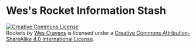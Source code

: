# Wes's Rocket Information Stash

<a rel="license" href="http://creativecommons.org/licenses/by-sa/4.0/"><img alt="Creative Commons License" style="border-width:0" src="https://i.creativecommons.org/l/by-sa/4.0/88x31.png" /></a><br /><span xmlns:dct="http://purl.org/dc/terms/" property="dct:title">Rockets</span> by <a xmlns:cc="http://creativecommons.org/ns#" href="https://github.com/wcravens/Rockets" property="cc:attributionName" rel="cc:attributionURL">Wes Cravens</a> is licensed under a <a rel="license" href="http://creativecommons.org/licenses/by-sa/4.0/">Creative Commons Attribution-ShareAlike 4.0 International License</a>.


